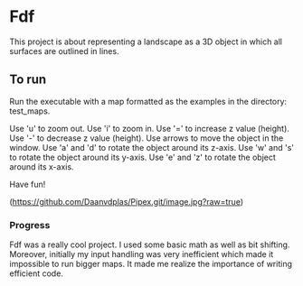 # Fdf

This project is about representing a landscape as a 3D object in which all surfaces are outlined in lines.

## To run

Run the executable with a map formatted as the examples in the directory: test_maps.

Use 'u' to zoom out.
Use 'i' to zoom in.
Use '=' to increase z value (height).
Use '-' to decrease z value (height).
Use arrows to move the object in the window.
Use 'a' and 'd' to rotate the object around its z-axis.
Use 'w' and 's' to rotate the object around its y-axis.
Use 'e' and 'z' to rotate the object around its x-axis.

Have fun!

(https://github.com/Daanvdplas/Pipex.git/image.jpg?raw=true)


### Progress

Fdf was a really cool project. I used some basic math as well as bit shifting. Moreover, initially my input handling was very inefficient which made it impossible to run bigger maps. It made me realize the importance of writing efficient code.
